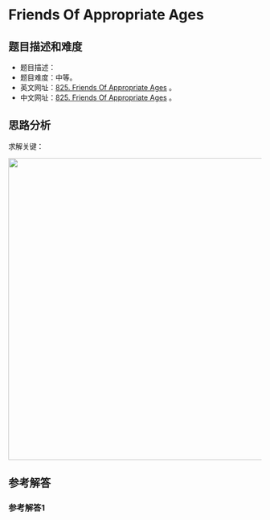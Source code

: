 # Friends Of Appropriate Ages

## 题目描述和难度
+ 题目描述：
+ 题目难度：中等。
+ 英文网址：[825. Friends Of Appropriate Ages](https://leetcode.com/problems/friends-of-appropriate-ages/description/)  。
+ 中文网址：[825. Friends Of Appropriate Ages](https://leetcode-cn.com/problems/friends-of-appropriate-ages/description/)  。
## 思路分析
求解关键：

<img src="https://liweiwei1419.github.io/images/leetcode-solution/" width="600">

## 参考解答
### 参考解答1

```java

```